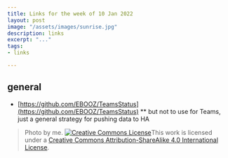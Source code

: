 ```yaml
---
title: Links for the week of 10 Jan 2022
layout: post
image: "/assets/images/sunrise.jpg"
description: links
excerpt: "..."
tags:
- links

---
```


## general 

* [https://github.com/EBOOZ/TeamsStatus](https://github.com/EBOOZ/TeamsStatus)
** but not to use for Teams, just a general strategy for pushing data to HA


> Photo by me. <a rel="license" href="http://creativecommons.org/licenses/by-sa/4.0/"><img alt="Creative Commons License" style="border-width:0" src="https://i.creativecommons.org/l/by-sa/4.0/88x31.png" /></a>This work is licensed under a <a rel="license" href="http://creativecommons.org/licenses/by-sa/4.0/">Creative Commons Attribution-ShareAlike 4.0 International License</a>.